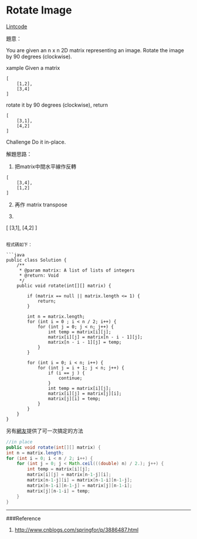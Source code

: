# Rotate Image

[Lintcode]()

題意：

You are given an n x n 2D matrix representing an image. Rotate the image by 90 degrees (clockwise).

xample
Given a matrix
```
[
    [1,2],
    [3,4]
]
```
rotate it by 90 degrees (clockwise), return
```
[
    [3,1],
    [4,2]
]
```
Challenge
Do it in-place.

解題思路：

1. 把matrix中間水平線作反轉
```
[
    [3,4],
    [1,2]
]
```
2. 再作 matrix transpose
3. ```
[
    [3,1],
    [4,2]
]
```

程式碼如下：

```java
public class Solution {
    /**
     * @param matrix: A list of lists of integers
     * @return: Void
     */
    public void rotate(int[][] matrix) {
        
        if (matrix == null || matrix.length <= 1) {
            return;
        }
        
        int n = matrix.length;
        for (int i = 0 ; i < n / 2; i++) {
            for (int j = 0; j < n; j++) {
                int temp = matrix[i][j];
                matrix[i][j] = matrix[n - i - 1][j];
                matrix[n - i - 1][j] = temp;
            }
        }
        
        for (int i = 0; i < n; i++) {
            for (int j = i + 1; j < n; j++) {
                if (i == j ) {
                    continue;
                }
                int temp = matrix[i][j];
                matrix[i][j] = matrix[j][i];
                matrix[j][i] = temp;
            }
        }
    }
}

```

另有[網友](http://www.cnblogs.com/springfor/p/3886487.html)提供了可一次搞定的方法

```java
//in place
public void rotate(int[][] matrix) {
int n = matrix.length;
for (int i = 0; i < n / 2; i++) {
    for (int j = 0; j < Math.ceil(((double) n) / 2.); j++) {
        int temp = matrix[i][j];
        matrix[i][j] = matrix[n-1-j][i];
        matrix[n-1-j][i] = matrix[n-1-i][n-1-j];
        matrix[n-1-i][n-1-j] = matrix[j][n-1-i];
        matrix[j][n-1-i] = temp;
    }
}
```

---
###Reference
1. http://www.cnblogs.com/springfor/p/3886487.html